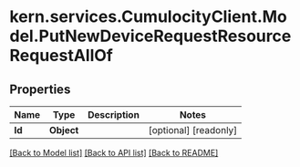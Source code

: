 
# kern.services.CumulocityClient.Model.PutNewDeviceRequestResourceRequestAllOf

## Properties

Name | Type | Description | Notes
------------ | ------------- | ------------- | -------------
**Id** | **Object** |  | [optional] [readonly] 

[[Back to Model list]](../README.md#documentation-for-models)
[[Back to API list]](../README.md#documentation-for-api-endpoints)
[[Back to README]](../README.md)

